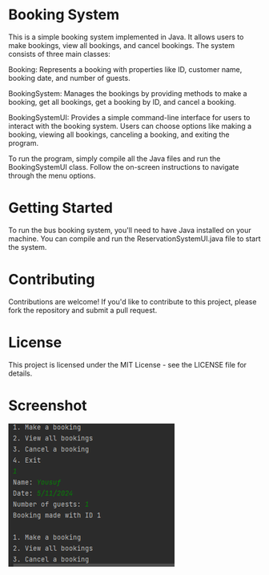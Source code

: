 # Booking System

This is a simple booking system implemented in Java. It allows users to make bookings, view all bookings, and cancel bookings. The system consists of three main classes:

Booking: Represents a booking with properties like ID, customer name, booking date, and number of guests.

BookingSystem: Manages the bookings by providing methods to make a booking, get all bookings, get a booking by ID, and cancel a booking.

BookingSystemUI: Provides a simple command-line interface for users to interact with the booking system. Users can choose options like making a booking, viewing all bookings, canceling a booking, and exiting the program.

To run the program, simply compile all the Java files and run the BookingSystemUI class. Follow the on-screen instructions to navigate through the menu options.

# Getting Started
To run the bus booking system, you'll need to have Java installed on your machine. You can compile and run the ReservationSystemUI.java file to start the system.

# Contributing
Contributions are welcome! If you'd like to contribute to this project, please fork the repository and submit a pull request.

# License
This project is licensed under the MIT License - see the LICENSE file for details.

# Screenshot
![](https://github.com/FatemahNur/Bookingsystem/blob/master/2024-05-29%20(5).png)


